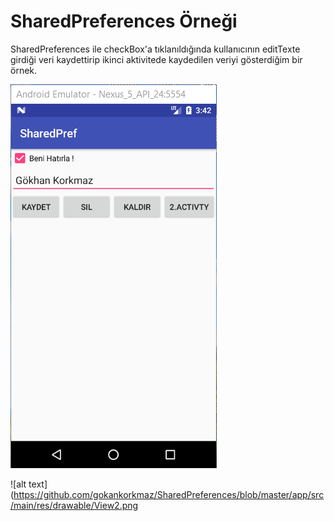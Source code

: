 # SharedPreferences Örneği
  
SharedPreferences ile checkBox'a tıklanıldığında kullanıcının editTexte girdiği veri kaydettirip 
ikinci aktivitede kaydedilen veriyi gösterdiğim bir örnek.

![alt text](https://github.com/gokankorkmaz/SharedPreferences/blob/master/app/src/main/res/drawable/View1.png)
 
![alt text](https://github.com/gokankorkmaz/SharedPreferences/blob/master/app/src/main/res/drawable/View2.png